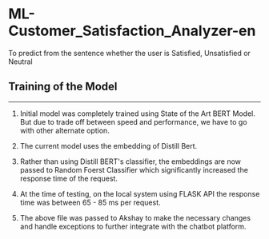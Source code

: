 # ML-Customer_Satisfaction_Analyzer-en
To predict from the sentence whether the user is Satisfied, Unsatisfied or Neutral

Training of the Model
--------------------------------------------------
---------------------------------------------------
1. Initial model was completely trained using State of the Art BERT Model. But due to trade off between speed and performance, we have to go with other alternate option.

2. The current model uses the embedding of Distill Bert.

3. Rather than using Distill BERT's classifier, the embeddings are now passed to Random Foerst Classifier which significantly increased the response time of the request.

4. At the time of testing, on the local system using FLASK API the response time was  between 65 - 85 ms per request.

5. The above file was passed to Akshay to make the necessary changes and handle exceptions to further integrate with the chatbot platform.
